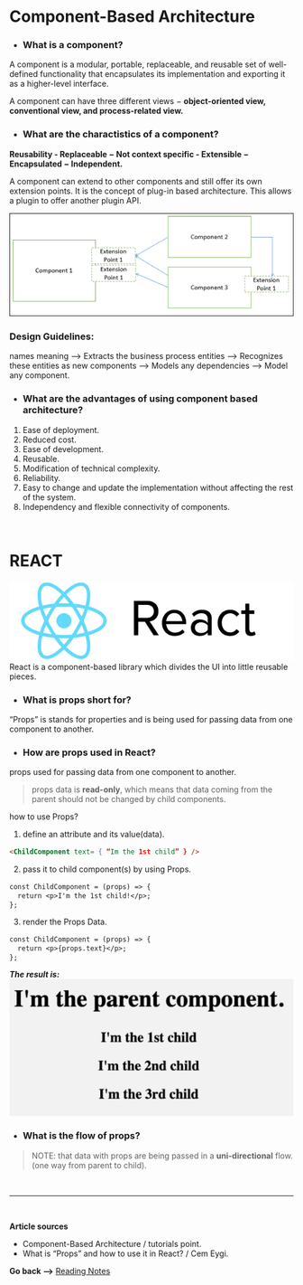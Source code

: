 # Component-Based Architecture

* ### **What is a component?**

A component is a modular, portable, replaceable, and reusable set of well-defined functionality that encapsulates its implementation and exporting it as a higher-level interface.

A component can have three different views − **object-oriented view, conventional view, and process-related view.**

* ### **What are the charactistics of a component?**

**Reusability - Replaceable − Not context specific - Extensible −  Encapsulated − Independent.**

A component can extend to other components and still offer its own extension points. It is the concept of plug-in based architecture. This allows a plugin to offer another plugin API.

![component](../img301/component.jpg)

### **Design Guidelines:**

names meaning --> Extracts the business process entities --> Recognizes these entities as new components --> Models any dependencies --> Model any component.

* ### **What are the advantages of using component based architecture?**


1. Ease of deployment.
2. Reduced cost.
3. Ease of development.
4. Reusable.
5. Modification of technical complexity.
6. Reliability.
7. Easy to change and update the implementation without affecting the rest of the system.
8. Independency and flexible connectivity of components.


<br>


# REACT

![react](../img301/react.png)
React is a component-based library which divides the UI into little reusable pieces. 


* ### **What is props short for?**
“Props” is stands for properties and is being used for passing data from one component to another.

* ### **How are props used in React?**
props used for passing data from one component to another.

> props data is **read-only**, which means that data coming from the parent should not be changed by child components.

how to use Props?
1. define an attribute and its value(data).

```HTML
<ChildComponent text= { “Im the 1st child” } />
```

2. pass it to child component(s) by using Props.

```JS
const ChildComponent = (props) => {  
  return <p>I'm the 1st child!</p>; 
};
```

3. render the Props Data.

```JS
const ChildComponent = (props) => {  
  return <p>{props.text}</p>; 
};
```
***The result is:***
![result](../img301/result.PNG)

* ### **What is the flow of props?**

> NOTE: that data with props are being passed in a **uni-directional** flow. (one way from parent to child).

<br>

<hr>
<br>

**Article sources**

* Component-Based Architecture /  tutorials point.
* What is “Props” and how to use it in React?
 /  Cem Eygi.

**Go back -->** [Reading Notes](https://aseel-dweedar.github.io/reading-notes/)